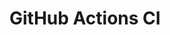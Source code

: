 # GitHub Actions CI

















































































































































































































































































































































































































